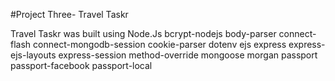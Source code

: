 #Project Three- Travel Taskr

Travel Taskr was built using Node.Js
	 bcrypt-nodejs
    body-parser
    connect-flash
    connect-mongodb-session
    cookie-parser
    dotenv
    ejs
    express
    express-ejs-layouts
    express-session
    method-override
    mongoose
    morgan
    passport
    passport-facebook
    passport-local
